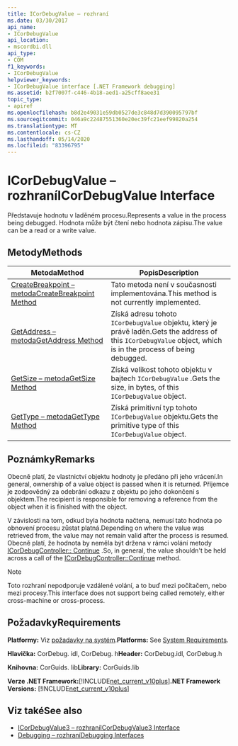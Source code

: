 ```yaml
---
title: ICorDebugValue – rozhraní
ms.date: 03/30/2017
api_name:
- ICorDebugValue
api_location:
- mscordbi.dll
api_type:
- COM
f1_keywords:
- ICorDebugValue
helpviewer_keywords:
- ICorDebugValue interface [.NET Framework debugging]
ms.assetid: b2f7007f-c446-4b18-aed1-a25cff8aee31
topic_type:
- apiref
ms.openlocfilehash: b8d2e49031e59db0527de3c848d7d390095797bf
ms.sourcegitcommit: 046a9c22487551360e20ec39fc21eef99820a254
ms.translationtype: MT
ms.contentlocale: cs-CZ
ms.lasthandoff: 05/14/2020
ms.locfileid: "83396795"
---
```

# <a name="icordebugvalue-interface"></a><span data-ttu-id="6499e-102">ICorDebugValue – rozhraní</span><span class="sxs-lookup"><span data-stu-id="6499e-102">ICorDebugValue Interface</span></span>
<span data-ttu-id="6499e-103">Představuje hodnotu v laděném procesu.</span><span class="sxs-lookup"><span data-stu-id="6499e-103">Represents a value in the process being debugged.</span></span> <span data-ttu-id="6499e-104">Hodnota může být čtení nebo hodnota zápisu.</span><span class="sxs-lookup"><span data-stu-id="6499e-104">The value can be a read or a write value.</span></span>  
  
## <a name="methods"></a><span data-ttu-id="6499e-105">Metody</span><span class="sxs-lookup"><span data-stu-id="6499e-105">Methods</span></span>  
  
|<span data-ttu-id="6499e-106">Metoda</span><span class="sxs-lookup"><span data-stu-id="6499e-106">Method</span></span>|<span data-ttu-id="6499e-107">Popis</span><span class="sxs-lookup"><span data-stu-id="6499e-107">Description</span></span>|  
|------------|-----------------|  
|[<span data-ttu-id="6499e-108">CreateBreakpoint – metoda</span><span class="sxs-lookup"><span data-stu-id="6499e-108">CreateBreakpoint Method</span></span>](icordebugvalue-createbreakpoint-method.md)|<span data-ttu-id="6499e-109">Tato metoda není v současnosti implementována.</span><span class="sxs-lookup"><span data-stu-id="6499e-109">This method is not currently implemented.</span></span>|  
|[<span data-ttu-id="6499e-110">GetAddress – metoda</span><span class="sxs-lookup"><span data-stu-id="6499e-110">GetAddress Method</span></span>](icordebugvalue-getaddress-method.md)|<span data-ttu-id="6499e-111">Získá adresu tohoto `ICorDebugValue` objektu, který je právě laděn.</span><span class="sxs-lookup"><span data-stu-id="6499e-111">Gets the address of this `ICorDebugValue` object, which is in the process of being debugged.</span></span>|  
|[<span data-ttu-id="6499e-112">GetSize – metoda</span><span class="sxs-lookup"><span data-stu-id="6499e-112">GetSize Method</span></span>](icordebugvalue-getsize-method.md)|<span data-ttu-id="6499e-113">Získá velikost tohoto objektu v bajtech `ICorDebugValue` .</span><span class="sxs-lookup"><span data-stu-id="6499e-113">Gets the size, in bytes, of this `ICorDebugValue` object.</span></span>|  
|[<span data-ttu-id="6499e-114">GetType – metoda</span><span class="sxs-lookup"><span data-stu-id="6499e-114">GetType Method</span></span>](icordebugvalue-gettype-method.md)|<span data-ttu-id="6499e-115">Získá primitivní typ tohoto `ICorDebugValue` objektu.</span><span class="sxs-lookup"><span data-stu-id="6499e-115">Gets the primitive type of this `ICorDebugValue` object.</span></span>|  
  
## <a name="remarks"></a><span data-ttu-id="6499e-116">Poznámky</span><span class="sxs-lookup"><span data-stu-id="6499e-116">Remarks</span></span>  
 <span data-ttu-id="6499e-117">Obecně platí, že vlastnictví objektu hodnoty je předáno při jeho vrácení.</span><span class="sxs-lookup"><span data-stu-id="6499e-117">In general, ownership of a value object is passed when it is returned.</span></span> <span data-ttu-id="6499e-118">Příjemce je zodpovědný za odebrání odkazu z objektu po jeho dokončení s objektem.</span><span class="sxs-lookup"><span data-stu-id="6499e-118">The recipient is responsible for removing a reference from the object when it is finished with the object.</span></span>  
  
 <span data-ttu-id="6499e-119">V závislosti na tom, odkud byla hodnota načtena, nemusí tato hodnota po obnovení procesu zůstat platná.</span><span class="sxs-lookup"><span data-stu-id="6499e-119">Depending on where the value was retrieved from, the value may not remain valid after the process is resumed.</span></span> <span data-ttu-id="6499e-120">Obecně platí, že hodnota by neměla být držena v rámci volání metody [ICorDebugController:: Continue](icordebugcontroller-continue-method.md) .</span><span class="sxs-lookup"><span data-stu-id="6499e-120">So, in general, the value shouldn't be held across a call of the [ICorDebugController::Continue](icordebugcontroller-continue-method.md) method.</span></span>  
  
> [!NOTE]
> <span data-ttu-id="6499e-121">Toto rozhraní nepodporuje vzdálené volání, a to buď mezi počítačem, nebo mezi procesy.</span><span class="sxs-lookup"><span data-stu-id="6499e-121">This interface does not support being called remotely, either cross-machine or cross-process.</span></span>  
  
## <a name="requirements"></a><span data-ttu-id="6499e-122">Požadavky</span><span class="sxs-lookup"><span data-stu-id="6499e-122">Requirements</span></span>  
 <span data-ttu-id="6499e-123">**Platformy:** Viz [požadavky na systém](../../get-started/system-requirements.md).</span><span class="sxs-lookup"><span data-stu-id="6499e-123">**Platforms:** See [System Requirements](../../get-started/system-requirements.md).</span></span>  
  
 <span data-ttu-id="6499e-124">**Hlavička:** CorDebug. idl, CorDebug. h</span><span class="sxs-lookup"><span data-stu-id="6499e-124">**Header:** CorDebug.idl, CorDebug.h</span></span>  
  
 <span data-ttu-id="6499e-125">**Knihovna:** CorGuids. lib</span><span class="sxs-lookup"><span data-stu-id="6499e-125">**Library:** CorGuids.lib</span></span>  
  
 <span data-ttu-id="6499e-126">**Verze .NET Framework:**[!INCLUDE[net_current_v10plus](../../../../includes/net-current-v10plus-md.md)]</span><span class="sxs-lookup"><span data-stu-id="6499e-126">**.NET Framework Versions:** [!INCLUDE[net_current_v10plus](../../../../includes/net-current-v10plus-md.md)]</span></span>  
  
## <a name="see-also"></a><span data-ttu-id="6499e-127">Viz také</span><span class="sxs-lookup"><span data-stu-id="6499e-127">See also</span></span>

- [<span data-ttu-id="6499e-128">ICorDebugValue3 – rozhraní</span><span class="sxs-lookup"><span data-stu-id="6499e-128">ICorDebugValue3 Interface</span></span>](icordebugvalue3-interface.md)
- [<span data-ttu-id="6499e-129">Debugging – rozhraní</span><span class="sxs-lookup"><span data-stu-id="6499e-129">Debugging Interfaces</span></span>](debugging-interfaces.md)
